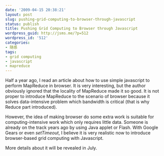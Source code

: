 ```yaml
---
date: '2009-04-15 20:38:21'
layout: post
slug: pushing-grid-computing-to-browser-through-javascript
status: publish
title: Pushing Grid Computing to Browser through Javascript
wordpress_guid: http://jsms.me/?p=512
wordpress_id: '512'
categories:
- 随感
tags:
- grid computing
- javascript
- mapreduce
---
```


Half a year ago, I read an article about how to use simple javascript to perform MapReduce in browser. It is very interesting, but the author obviously ignored that the locality of MapReduce made it so good. It is not proper to introduce MapReduce to the scenario of browser because it solves data-intensive problem which bandwidth is critical (that is why Reduce part introduced).

However, the idea of making browser do some extra work is suitable for computing-intensive work which only requires little data. Someone is already on the track years ago by using Java applet or Flash. With Google Gears or even _setTimeout_, I believe it is very realistic now to introduce browser-based grid computing with Javascript.

More details about it will be revealed in July.
